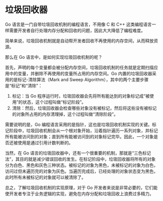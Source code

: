 # 垃圾回收器

Go 语言是一门自带垃圾回收机制的编程语言，不用像 C 和 C++ 这类编程语言一样需要开发者自行处理内存分配和回收的问题，因此大大降低了编程难度。

简单来说，垃圾回收机制就是自动帮开发者回收不再使用的内存空间，从而释放资源。

那么在 Go 语言中，是如何实现垃圾回收机制的呢？

首先，声明的每个变量都会被分配内存空间，垃圾回收机制的任务就是定期扫描应用中的变量，并删除不再使用的变量所占用的内存空间。Go 内置的垃圾回收器采用的是标记-清除算法（Mark and Sweep Algorithm），其中的两个主要步骤是“标记”和“清除”：

1. 标记：当 Go 程序运行时，垃圾回收器会先将所有能达到的对象标记成“被使用”的状态，这个过程叫做“标记阶段”。
2. 清除：然后，垃圾回收器会检查哪些对象没有被标记，然后将这些没有被标记的对象所占用的内存清理掉，这个过程叫做“清除阶段”。

需要说明的是，Go 编程语言采用的是指针，这也是垃圾回收机制实现的关键。标记阶段中，垃圾回收机制会从一个根对象开始，沿着指针遍历一系列对象，并标记所有能被访问到的对象；直到所有能被访问到的对象标记完毕。因此，一个对象是否还被使用是通过引用计数判断的。

当然，在 Go 语言的垃圾回收器中，还有一个很重要的机制，那就是“三色标记法”，其目的就是减少错误回收的发生。在标记阶段中，垃圾回收器将所有的对象分为白色、黑色和灰色三种状态。被标记的对象为黑色，未被标记的对象为白色，访问过但未遍历完的对象为灰色。当遍历完成后，已经处理的对象状态变为黑色，此时所有未被标记的对象就可以被清除了。

总之，了解垃圾回收机制的实现原理，对于 Go 开发者来说是非常必要的，它们能使开发者专注于业务逻辑的实现，避免在内存分配和垃圾回收上浪费过多精力。